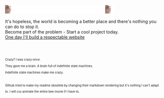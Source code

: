 <!---
I am inside your walls
--->

<img src="./catJam.gif" style="height:2em;" alt="cat jamming" /> <img src="./header.png" style="height:2em;" alt="I will make things obsolete" /> <img src="./catJam.gif" style="height:2em;" alt="cat jamming" />

It's hopeless, the world is becoming a better place and there's nothing you can do to stop it.<br />
Become part of the problem - Start a cool project today.<br />
[One day I'll build a respectable website](https://asimonson.com)

<sub><sup>
<br /><br />
Crazy?  I was crazy once.<br />
They gave me a brain.  A brain full of indefinite state machines.<br />
Indefinite state machines make me crazy.<br /><br />
Github tried to make my readme obsolete by changing their markdown rendering but it's nothing I can't adapt to.  I will css animate the entire bee movie if I have to.
</sup></sub>

<!-- <img src="./ape.jpeg" alt="This ape knows it can always get better" style="width:3em;"/> -->

<!---
asimonson1125/asimonson1125 is a ✨ special ✨ repository because its `README.md` (this file) appears on your GitHub profile.
You can click the Preview link to take a look at your changes.
--->
